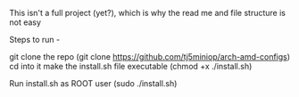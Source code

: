 This isn't a full project (yet?), which is why the read me and file structure is not easy 

Steps to run - 

git clone the repo (git clone https://github.com/tj5miniop/arch-amd-configs)
cd into it 
make the install.sh file executable (chmod +x ./install.sh)

Run install.sh as ROOT user (sudo ./install.sh)
